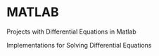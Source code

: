 # MATLAB
Projects with Differential Equations in Matlab

Implementations for Solving Differential Equations
